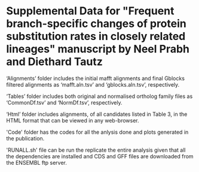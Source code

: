 # Supplemental Data for "Frequent branch-specific changes of protein substitution rates in closely related lineages" manuscript by Neel Prabh and Diethard Tautz
‘Alignments’ folder includes the initial mafft alignments and final Gblocks filtered alignments as ‘mafft.aln.tsv’ and ‘gblocks.aln.tsv’, respectively. 

‘Tables’ folder includes both original and normalised ortholog family files as ‘CommonDf.tsv’ and ‘NormDf.tsv’, respectively. 

‘Html’ folder includes alignments, of all candidates listed in Table 3, in the HTML format that can be viewed in any web-browser.

'Code' folder has the codes for all the anlysis done and plots generated in the publication.

'RUNALL.sh' file can be run the replicate the entire analysis given that all the dependencies are installed and CDS and GFF files are downloaded from the ENSEMBL ftp server.
